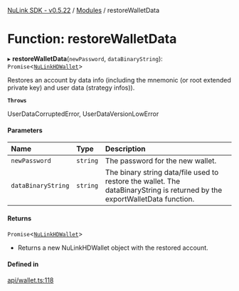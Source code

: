 [NuLink SDK - v0.5.22](../README.md) / [Modules](../modules.md) / restoreWalletData

# Function: restoreWalletData

▸ **restoreWalletData**(`newPassword`, `dataBinaryString`): `Promise`<[`NuLinkHDWallet`](../classes/NuLinkHDWallet.md)\>

Restores an account by data info (including the mnemonic (or root extended private key) and user data (strategy infos)).

**`Throws`**

UserDataCorruptedError, UserDataVersionLowError

#### Parameters

| Name | Type | Description |
| :------ | :------ | :------ |
| `newPassword` | `string` | The password for the new wallet. |
| `dataBinaryString` | `string` | The binary string data/file used to restore the wallet. The dataBinaryString is returned by the exportWalletData function. |

#### Returns

`Promise`<[`NuLinkHDWallet`](../classes/NuLinkHDWallet.md)\>

- Returns a new NuLinkHDWallet object with the restored account.

#### Defined in

[api/wallet.ts:118](https://github.com/NuLink-network/nulink-sdk/blob/d9e8f81/src/api/wallet.ts#L118)
